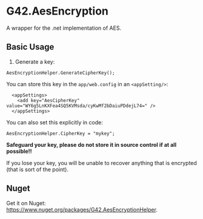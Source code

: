 # G42.AesEncryption
A wrapper for the .net implementation of AES.

## Basic Usage

1) Generate a key:

`AesEncryptionHelper.GenerateCipherKey();`

You can store this key in the `app/web.config` in an `<appSetting/>`:

```
  <appSettings>
    <add key="AesCipherKey" value="WY6g5LnKXFea4SQ5KVMsda/cyKwMf2bDaiuPDdejL74=" />
  </appSettings>
```

You can also set this explicitly in code:

`AesEncryptionHelper.CipherKey = "mykey";`

**Safeguard your key, please do not store it in source control if at all possible!!**

If you lose your key, you will be unable to recover anything that is encrypted (that is sort of the point).

## Nuget
Get it on Nuget: https://www.nuget.org/packages/G42.AesEncryptionHelper.
